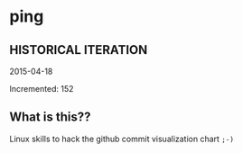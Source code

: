 # ping

## HISTORICAL ITERATION
2015-04-18

Incremented: 152

## What is this?? 
Linux skills to hack the github commit visualization chart `;-)`
